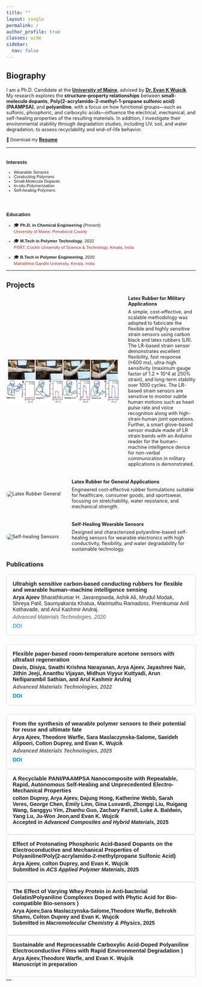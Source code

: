 ```yaml
---
title: ""
layout: single
permalink: /
author_profile: true
classes: wide
sidebar:
  nav: false
---
```


<h2>Biography</h2>
<div style="font-size:0.9em;">
<p>
 
I am a Ph.D. Candidate at the <a href="https://umaine.edu/" target="_blank"><strong>University of Maine</strong></a>, advised by <a href="https://umaine.edu/chb/facultystaff/evan-k-wujcik/" target="_blank"><strong>Dr. Evan K Wujcik</strong></a>. My research explores the <strong>structure–property relationships</strong> between <strong>small-molecule dopants</strong>, <strong>Poly(2-acrylamido-2-methyl-1-propane sulfonic acid)(PAAMPSA)</strong>, and <strong>polyaniline</strong>, with a focus on how functional groups—such as sulfonic, phosphoric, and carboxylic acids—influence the electrical, mechanical, and self-healing properties of the resulting materials. In addition, I investigate their environmental stability through degradation studies, including UV, soil, and water degradation, to assess recyclability and end-of-life behavior.

</p>

<a style="font-size: 0.9em;">
  📄 Download my <strong><a href="/assets/docs/Arya Resume- 2025.pdf">Resume</a></strong>
</a>

<hr>

<div style="display: flex; flex-wrap: wrap; gap: 2rem; align-items: flex-start; justify-content: space-between; font-size: 0.9em; font-family: sans-serif;">

  <!-- Interests Section -->
  <div style="flex: 1; min-width: 250px;">
    <h3><strong>Interests</strong></h3>
    <ul style="margin: 0; padding-left: 20px;">
      <li>Wearable Sensors</li>
      <li>Conducting Polymers</li>
      <li>Small-Molecule Dopants</li>
      <li>In-situ Polymerization</li>
      <li>Self-healing Polymers</li>
    </ul>
  </div>

  <!-- Education Section -->
  <div style="flex: 1; min-width: 250px;">
    <h3><strong>Education</strong></h3>
    <ul style="list-style-type: disc; padding-left: 20px; margin: 0;">
      <li style="margin-bottom: 1em;">
        🎓 <strong>Ph.D. in Chemical Engineering</strong> (Present)<br>
         <a href="https://umaine.edu/chb/home/graduate-programs/" target="_blank" style="text-decoration: none; color: brown;">
  University of Maine, Penobscot County
</a>
      </li>
      <li style="margin-bottom: 1em;">
        🎓 <strong>M.Tech in Polymer Technology</strong>, 2022<br>
        <a href="https://psrt.cusat.ac.in/" target="_blank" style="text-decoration: none; color: brown;">
          PSRT, Cochin University of Science & Technology, Kerala, India
        </a>
      </li>
      <li>
        🎓 <strong>B.Tech in Polymer Engineering</strong>, 2020<br>
        <a href="https://spst.mgu.ac.in/" target="_blank" style="text-decoration: none; color: brown;">
          Mahathma Gandhi University, Kerala, India
        </a>
      </li>
    </ul>
  </div>

</div>

<hr>


<h2 id="projects">Projects</h2> 

<!-- Wrapper for all projects -->
<div style="display: flex; flex-direction: column; gap: 2rem;">

  <!-- Project 1 -->
  <div style="display: flex; flex-wrap: wrap; align-items: center; gap: 1.5rem;">
    <img src="assets/images/military application.jpg" alt="Description of image" style="width: 300px; height: auto; border-radius: 8px;">
    <div style="flex: 1;">
      <h4 style="margin: 0;">Latex Rubber for Military Applications</h4>
      <p style="margin: 0.5em 0 0;">A simple, cost-effective, and scalable methodology was adopted to fabricate the flexible and highly sensitive strain sensors using carbon black and latex rubbers (LR). The LR-based strain sensor demonstrates excellent flexibility, fast response (≈600 ms), ultra-high sensitivity (maximum gauge factor of 1.2 × 10^4 at 250% strain), and long-term stability over 1000 cycles. The LR-based strain sensors are sensitive to monitor subtle human motions such as heart pulse rate and voice recognition along with high-strain human joint operations. Further, a smart glove-based sensor module made of LR strain bands with an Arduino reader for the human–machine intelligence device for non-verbal communication in military applications is demonstrated.</p>
    </div>
  </div>

  <!-- Project 2 -->
  <div style="display: flex; flex-wrap: wrap; align-items: center; gap: 1.5rem;">
    <img src="your-image-url-2.jpg" alt="Latex Rubber General" style="width: 150px; height: auto; border-radius: 8px;">
    <div style="flex: 1;">
      <h4 style="margin: 0;">Latex Rubber for General Applications</h4>
      <p style="margin: 0.5em 0 0;">Engineered cost-effective rubber formulations suitable for healthcare, consumer goods, and sportswear, focusing on stretchability, water resistance, and mechanical strength.</p>
    </div>
  </div>

  <!-- Project 3 -->
  <div style="display: flex; flex-wrap: wrap; align-items: center; gap: 1.5rem;">
    <img src="your-image-url-3.jpg" alt="Self-healing Sensors" style="width: 150px; height: auto; border-radius: 8px;">
    <div style="flex: 1;">
      <h4 style="margin: 0;">Self-Healing Wearable Sensors</h4>
      <p style="margin: 0.5em 0 0;">Designed and characterized polyaniline-based self-healing sensors for wearable electronics with high conductivity, flexibility, and water degradability for sustainable technology.</p>
    </div>
  </div>

</div>


  </div>

  <h3><strong>Publications</strong></h3>

<!-- Wrapper for all publication cards -->
<div style="display: flex; flex-direction: column; gap: 1.5rem; font-family: sans-serif;">

  <!-- Publication 1 -->
  <div style="border: 1px solid #e0e0e0; padding: 1rem; border-radius: 6px; background-color: #fff;">
    <div style="font-weight: bold; font-size: 1.05em;"><strong>Ultrahigh sensitive carbon‐based conducting rubbers for flexible and wearable human–machine intelligence sensing</strong>
</div>
    <div style="margin-top: 4px;"><strong>Arya Ajeev</strong> Bharathkumar H. Javaregowda, Ashik Ali, Mrudul Modak, Shreya Patil, Saumyakanta Khatua, Marimuthu Ramadoss, Premkumar Anil Kothavade, and Arul Kashmir Arulraj. </div>
    <div style="font-style: italic; color: #555; margin-top: 4px;">Advanced Materials Technologies, 2020</div>
    <div style="margin-top: 8px;">
     <a href="https://doi.org/10.1002/admt.202000690" target="_blank" style="margin-right: 1rem; color: #007bff; text-decoration: none;">DOI</a>
    </div>
  </div>

  <!-- Publication 2 -->
  <div style="border: 1px solid #e0e0e0; padding: 1rem; border-radius: 6px; background-color: #fff;">
    <div style="font-weight: bold; font-size: 1.05em;"><strong>Flexible paper-based room-temperature acetone sensors with ultrafast regeneration<strong></div>
    <div style="margin-top: 4px;">Davis, Disiya, Swathi Krishna Narayanan, <strong>Arya Ajeev</strong>, Jayashree Nair, Jithin Jeeji, Ananthu Vijayan, Midhun Viyyur Kuttyadi, Arun Nelliparambil Sathian, and Arul Kashmir Arulraj</div>
    <div style="font-style: italic; color: #555; margin-top: 4px;">Advanced Materials Technologies, 2022</div>
    <div style="margin-top: 8px;">
     <a href="https://doi.org/10.1021/acsami.2c21712" target="_blank" style="margin-right: 1rem; color: #007bff; text-decoration: none;">DOI</a>
    </div>
  </div>
 <!-- Publication 3 -->
  <div style="border: 1px solid #e0e0e0; padding: 1rem; border-radius: 6px; background-color: #fff;">
    <div style="font-weight: bold; font-size: 1.05em;"><strong>From the synthesis of wearable polymer sensors to their potential for reuse and ultimate fate<strong></div>
    <div style="margin-top: 4px;"><strong>Arya Ajeev</strong>, Theodore Warfle, Sara Maslaczynska-Salome, Saeideh Alipoori, Colton Duprey, and Evan K. Wujcik</div>
    <div style="font-style: italic; color: #555; margin-top: 4px;">Advanced Materials Technologies, 2025</div>
    <div style="margin-top: 8px;">
     <a href="https://doi.org/10.1039/D5SC01634G" target="_blank" style="margin-right: 1rem; color: #007bff; text-decoration: none;">DOI</a>
    </div>
  </div>
 <!-- Publication 4 -->
  <div style="border: 1px solid #e0e0e0; padding: 1rem; border-radius: 6px; background-color: #fff;">
    <div style="font-weight: bold; font-size: 1.05em;"><strong>A Recyclable PANI/PAAMPSA Nanocomposite with Repeatable, Rapid, Autonomous Self-Healing and Unprecedented Electro-Mechanical Properties<strong></div>
    <div style="margin-top: 4px;">colton Duprey, <strong>Arya Ajeev</strong>, Dajung Hong, Katherine Webb, Sarah Veres, George Chen, Emily Linn, Gina Lusvardi, Zhongqi Liu, Ruigang Wang, Sanggyu Yim, Zhanhu Guo, Zachary Farrell, Luke A. Baldwin, Yang Lu, Ju-Won Jeon,and Evan K. Wujcik</div>
   Accepted in <em>Advanced Composites and Hybrid Materials</em>, 2025
    <div style="margin-top: 8px;"> 
    </div>
  </div>
<!-- Publication 5 -->
  <div style="border: 1px solid #e0e0e0; padding: 1rem; border-radius: 6px; background-color: #fff;">
    <div style="font-weight: bold; font-size: 1.05em;"> <strong>Effect of Protonating Phosphoric Acid-Based Dopants on the Electroconductive and Mechanical Properties of Polyaniline/Poly(2-acrylamido-2-methylpropane Sulfonic Acid<strong>) </div>
    <div style="margin-top: 4px;"><strong>Arya Ajeev</strong>, colton Duprey, and Evan K. Wujcik</div>
   Submitted in <em>ACS Applied Polymer Materials</em>, 2025
    <div style="margin-top: 8px;"> 
    </div>
  </div>
<!-- Publication 6 -->
  <div style="border: 1px solid #e0e0e0; padding: 1rem; border-radius: 6px; background-color: #fff;">
    <div style="font-weight: bold; font-size: 1.05em;"> <strong>The Effect of Varying Whey Protein in Anti-bacterial Gelatin/Polyaniline Complexes Doped with Phytic Acid for Bio-compatible Bio-sensors<strong> ) </div>
    <div style="margin-top: 4px;"><strong>Arya Ajeev</strong>,Sara Maslaczynska-Salome,Theodore Warfle, Behrokh Shams, Colton Duprey and Evan K. Wujcik</div>
   Submitted in <em>Macromolecular Chemistry & Physics</em>, 2025
    <div style="margin-top: 8px;"> 
    </div>
  </div>
  <!-- Publication 7 -->
  <div style="border: 1px solid #e0e0e0; padding: 1rem; border-radius: 6px; background-color: #fff;">
    <div style="font-weight: bold; font-size: 1.05em;"> <strong>Sustainable and Reprocessable Carboxylic Acid-Doped Polyaniline Electroconductive Films with Rapid Environmental Degradation<strong> ) </div>
    <div style="margin-top: 4px;"><strong>Arya Ajeev</strong>,Theodore Warfle, and Evan K. Wujcik</div>
   Manuscript in preparation
    <div style="margin-top: 8px;"> 
    </div>
  </div>
---


</div>

<script>
function openBibModal(bibURL, modalID) {
  const modal = document.getElementById(modalID);
  const textarea = modal.querySelector("textarea");

  fetch(bibURL)
    .then(response => response.text())
    .then(data => {
      textarea.value = data;
      modal.style.display = 'block';
    })
    .catch(() => {
      textarea.value = "Failed to load BibTeX.";
      modal.style.display = 'block';
    });
}

function copyBibTex(textareaID) {
  const text = document.getElementById(textareaID);
  text.select();
  document.execCommand("copy");
  alert("BibTeX copied to clipboard!");
}
</script>
